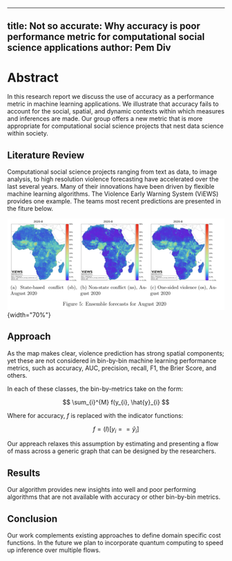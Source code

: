   ---------------------------------------------------------------------------------------------------------------
  title: Not so accurate: Why accuracy is poor performance metric for computational social science applications
  author: Pem Div
  ---------------------------------------------------------------------------------------------------------------

Abstract
========

In this research report we discuss the use of accuracy as a performance
metric in machine learning applications. We illustrate that accuracy
fails to account for the social, spatial, and dynamic contexts within
which measures and inferences are made. Our group offers a new metric
that is more appropriate for computational social science projects that
nest data science within society.

Literature Review
-----------------

Computational social science projects ranging from text as data, to
image analysis, to high resolution violence forecasting have accelerated
over the last several years. Many of their innovations have been driven
by flexible machine learning algorithms. The Violence Early Warning
System (ViEWS) provides one example. The teams most recent predictions
are presented in the fiture below.

![](ViEWSMapGridCell.png){width="70%"}

Approach
--------

As the map makes clear, violence prediction has strong spatial
components; yet these are not considered in bin-by-bin machine learning
performance metrics, such as accuracy, AUC, precision, recall, F1, the
Brier Score, and others.

In each of these classes, the bin-by-metrics take on the form:

$$
\sum_{i}^{M} f(y_{i}, \hat{y}_{i}
$$

Where for accuracy, $f$ is replaced with the indicator functions:

$$
f = \mathcal(I)[y_{i}==\hat{y}_{i}]
$$

Our appreach relaxes this assumption by estimating and presenting a flow
of mass across a generic graph that can be designed by the researchers.

Results
-------

Our algorithm provides new insights into well and poor performing
algorithms that are not available with accuracy or other bin-by-bin
metrics.

Conclusion
----------

Our work complements existing approaches to define domain specific cost
functions. In the future we plan to incorporate quantum computing to
speed up inference over multiple flows.
